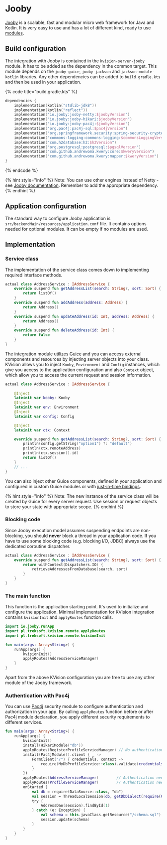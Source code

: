 # Jooby

[Jooby](https://jooby.io) is a scalable, fast and modular micro web framework for Java and Kotlin. It is very easy to use and has a lot of different kind, ready to use [modules](https://jooby.io/#modules). 

## Build configuration

The integration with Jooby is contained in the `kvision-server-jooby` module. It has to be added as the dependency in the common target. This module depends on the `jooby-guice`, `jooby-jackson` and `jackson-module-kotlin` libraries. Any other dependencies can be added to `build.gradle.kts` and then be used in your application.

{% code title="build.gradle.kts" %}
```kotlin
dependencies {
    implementation(kotlin("stdlib-jdk8"))
    implementation(kotlin("reflect"))
    implementation("io.jooby:jooby-netty:$joobyVersion")
    implementation("io.jooby:jooby-hikari:$joobyVersion")
    implementation("io.jooby:jooby-pac4j:$joobyVersion")
    implementation("org.pac4j:pac4j-sql:$pac4jVersion")
    implementation("org.springframework.security:spring-security-crypto:$springSecurityCryptoVersion")
    implementation("commons-logging:commons-logging:$commonsLoggingVersion")
    implementation("com.h2database:h2:$h2Version")
    implementation("org.postgresql:postgresql:$pgsqlVersion")
    implementation("com.github.andrewoma.kwery:core:$kweryVersion")
    implementation("com.github.andrewoma.kwery:mapper:$kweryVersion")
}
```
{% endcode %}

{% hint style="info" %}
Note: You can use other engines instead of Netty - see [Jooby documentation](https://jooby.io/#server). Remember to add the appropriate dependency.
{% endhint %}

## Application configuration

The standard way to configure Jooby application is `src/backendMain/resources/application.conf` file. It contains options needed for optional modules. It can be empty if no modules are used.

## Implementation

### Service class

The implementation of the service class comes down to implementing required interface methods.

```kotlin
actual class AddressService : IAddressService {
    override suspend fun getAddressList(search: String?, sort: Sort) {
        return listOf()
    }
    override suspend fun addAddress(address: Address) {
        return Address()
    }
    override suspend fun updateAddress(id: Int, address: Address) {
        return Address()
    }
    override suspend fun deleteAddress(id: Int) {
        return false
    }
}
```

The integration module utilizes [Guice](https://github.com/google/guice) and you can access external components and resources by injecting server objects into your class. KVision allows you to inject `Kooby`, `Environment` and `Config` instances, which give you access to the application configuration and also `Context` object, which allow you to access the current request and session information.

```kotlin
actual class AddressService : IAddressService {
    
    @Inject
    lateinit var kooby: Kooby
    @Inject
    lateinit var env: Environment
    @Inject
    lateinit var config: Config

    @Inject
    lateinit var ctx: Context

    override suspend fun getAddressList(search: String?, sort: Sort) {
        println(config.getString("option1") ?: "default")
        println(ctx.remoteAddress)
        println(ctx.session().id)
        return listOf()
    }
    // ...
}
```

You can also inject other Guice components, defined in your application and configured in custom Guice modules or with [just-in-time bindings](https://github.com/google/guice/wiki/JustInTimeBindings).

{% hint style="info" %}
Note: The new instance of the service class will be created by Guice for every server request. Use session or request objects to store your state with appropriate scope.
{% endhint %}

### **Blocking code**

Since Jooby execution model assumes suspending endpoints are non-blocking, you should **never** block a thread in your application code. If you have to use some blocking code \(e.g. blocking I/O, JDBC\) always use the dedicated coroutine dispatcher.

```kotlin
actual class AddressService : IAddressService {
    override suspend fun getAddressList(search: String?, sort: Sort) {
        return withContext(Dispatchers.IO) {
            retrieveAddressesFromDatabase(search, sort)
        }
    }
}
```

### The main function

This function is the application starting point. It's used to initialize and configure the application. Minimal implementation for KVision integration contains `kvisionInit` and `applyRoutes` function calls.

```kotlin
import io.jooby.runApp
import pl.treksoft.kvision.remote.applyRoutes
import pl.treksoft.kvision.remote.kvisionInit

fun main(args: Array<String>) {
    runApp(args) {
        kvisionInit()
        applyRoutes(AddressServiceManager)
    }
}
```

Apart from the above KVision configuration you are free to use any other module of the Jooby framework. 

### Authentication with Pac4j

You can use [Pac4j](https://jooby.io/modules/pac4j/) security module to configure authentication and authorization in your app. By calling `applyRoutes` function before or after Pac4j module declaration, you apply different security requirements to different services.

```kotlin
fun main(args: Array<String>) {
    runApp(args) {
        kvisionInit()
        install(HikariModule("db"))
        applyRoutes(RegisterProfileServiceManager) // No authentication needed
        install(Pac4jModule().client { _ ->
            FormClient("/") { credentials, context ->
                require(MyDbProfileService::class).validate(credentials as UsernamePasswordCredentials, context)
            }
        })
        applyRoutes(AddressServiceManager)        // Authentication needed
        applyRoutes(ProfileServiceManager)        // Authentication needed
        onStarted {
            val db = require(DataSource::class, "db")
            val session = ThreadLocalSession(db, getDbDialect(require(Config::class)), LoggingInterceptor())
            try {
                AddressDao(session).findById(1)
            } catch (e: Exception) {
                val schema = this.javaClass.getResource("/schema.sql").readText()
                session.update(schema)
            }
        }
    }
}
```

